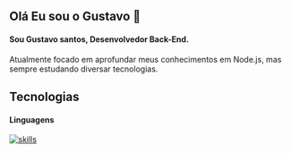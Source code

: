 ## Olá Eu sou o Gustavo 👋

#### Sou Gustavo santos, Desenvolvedor Back-End.

Atualmente focado em aprofundar meus conhecimentos em Node.js, mas <br>
sempre estudando diversar tecnologias. <br>

## Tecnologias <br>
#### Linguagens

[![skills](https://img.shields.io/badge/Node.js-43853D?style=for-the-badge&logo=node.js&logoColor=white)]()
